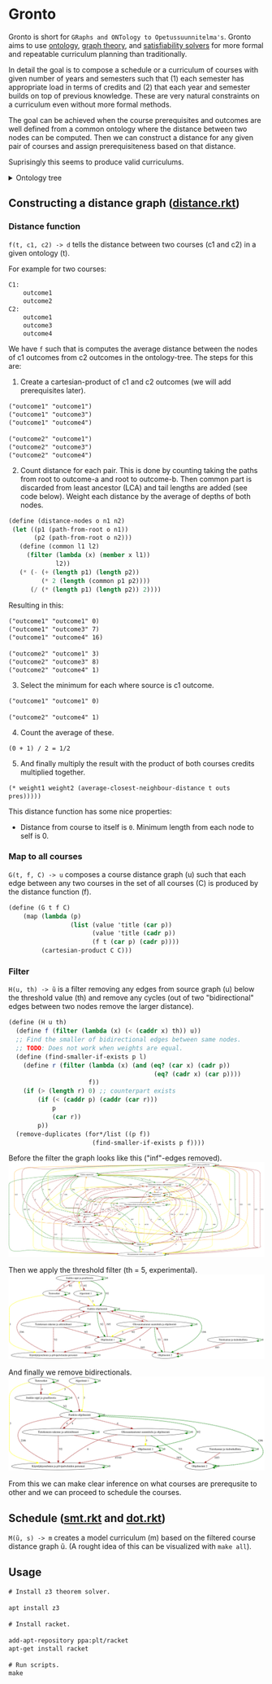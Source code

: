 # Gronto

Gronto is short for `GRaphs and ONTology to Opetussuunnitelma's`. Gronto aims to
use [ontology](https://en.wikipedia.org/wiki/Ontology_(information_science)), [graph theory](https://en.wikipedia.org/wiki/Graph_theory), and [satisfiability solvers](https://en.wikipedia.org/wiki/Satisfiability_modulo_theories)
for more formal and repeatable curriculum planning than traditionally.

In detail the goal is to compose a schedule or a curriculum of courses with
given number of years and semesters such that (1) each semester has appropriate 
load in terms of credits and (2) that each year and semester builds on top of 
previous knowledge. These are very natural constraints on a curriculum even 
without more formal methods.

The goal can be achieved when the course prerequisites and outcomes are well
defined from a common ontology where the distance between two nodes can be computed.
Then we can construct a distance for any given pair of courses and assign
prerequisiteness based on that distance.

Suprisingly this seems to produce valid curriculums.

<details>
<summary>Ontology tree</summary>
![images/acm.svg](images/acm.svg)
</details>

## Constructing a distance graph ([distance.rkt](src/distance.rkt))

### Distance function

`f(t, c1, c2) -> d` tells the distance between two courses (c1 and c2) in a given
ontology (t).

For example for two courses:

```
C1:
    outcome1
    outcome2
C2:
    outcome1
    outcome3
    outcome4
```

We have `f` such that is computes the average distance between the nodes of
c1 outcomes from c2 outcomes in the ontology-tree. The steps for this are:

 1. Create a cartesian-product of c1 and c2 outcomes (we will add prerequisites later).
 ```
 ("outcome1" "outcome1")
 ("outcome1" "outcome3")
 ("outcome1" "outcome4")

 ("outcome2" "outcome1")
 ("outcome2" "outcome3")
 ("outcome2" "outcome4")
 ```

 2. Count distance for each pair. This is done by counting taking the paths from
 root to outcome-a and root to outcome-b. Then common part is discarded from least
 ancestor (LCA) and tail lengths are added (see code below). Weight each distance
 by the average of depths of both nodes.

 ```scheme
(define (distance-nodes o n1 n2)
  (let ((p1 (path-from-root o n1))
        (p2 (path-from-root o n2)))
    (define (common l1 l2)
      (filter (lambda (x) (member x l1))
              l2))
    (* (- (+ (length p1) (length p2))
          (* 2 (length (common p1 p2))))
       (/ (* (length p1) (length p2)) 2))))
```

 Resulting in this:
 ```
 ("outcome1" "outcome1" 0)
 ("outcome1" "outcome3" 7)
 ("outcome1" "outcome4" 16)

 ("outcome2" "outcome1" 3)
 ("outcome2" "outcome3" 8)
 ("outcome2" "outcome4" 1)
 ```

 3. Select the minimum for each where source is c1 outcome.
 ```
 ("outcome1" "outcome1" 0)

 ("outcome2" "outcome4" 1)
 ```

 4. Count the average of these.
 ```
 (0 + 1) / 2 = 1/2
 ```

 5. And finally multiply the result with the product of both courses credits
multiplied together.

```
(* weight1 weight2 (average-closest-neighbour-distance t outs pres)))))
```

This distance function has some nice properties:

- Distance from course to itself is `0`. Minimum length from each node to self is 0.

### Map to all courses

`G(t, f, C) -> u` composes a course distance graph (u) such that each edge
between any two courses in the set of all courses (C) is produced by the distance
function (f).

```scheme
(define (G t f C)
    (map (lambda (p)
                 (list (value 'title (car p))
                       (value 'title (cadr p))
                       (f t (car p) (cadr p))))
         (cartesian-product C C)))
```

### Filter

`H(u, th) -> ũ` is a filter removing any edges from source graph (u) below the
threshold value (th) and remove any cycles (out of two "bidirectional" edges
between two nodes remove the larger distance).

```scheme
(define (H u th)
  (define f (filter (lambda (x) (< (caddr x) th)) u))
  ;; Find the smaller of bidirectional edges between same nodes.
  ;; TODO: Does not work when weights are equal.
  (define (find-smaller-if-exists p l)
    (define r (filter (lambda (x) (and (eq? (car x) (cadr p))
                                        (eq? (cadr x) (car p))))
                      f))
    (if (> (length r) 0) ;; counterpart exists
        (if (< (caddr p) (caddr (car r)))
            p
            (car r))
        p))
  (remove-duplicates (for*/list ((p f))
                       (find-smaller-if-exists p f))))
```

Before the filter the graph looks like this ("inf"-edges removed).
![images/graph-no-filter.svg](images/graph-no-filter.svg)

Then we apply the threshold filter (th = 5, experimental).
![images/graph-th-filter.svg](images/graph-th-filter.svg)

And finally we remove bidirectionals.
![images/graph-th-filter-and-acyclic.svg](images/graph-th-filter-and-acyclic.svg)

From this we can make clear inference on what courses are prerequsite to other
and we can proceed to schedule the courses.

## Schedule ([smt.rkt](src/smt.rkt) and [dot.rkt](src/dot.rkt))

`M(ũ, s) -> m` creates a model curriculum (m) based on the filtered course
distance graph ũ. (A rought idea of this can be visualized with `make all`).

## Usage

```
# Install z3 theorem solver.

apt install z3

# Install racket.

add-apt-repository ppa:plt/racket
apt-get install racket

# Run scripts.
make
```
